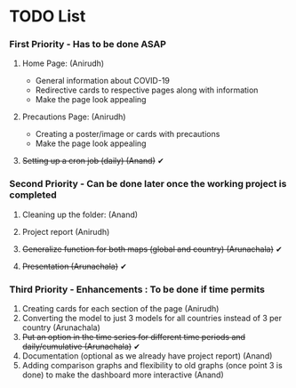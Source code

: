 # TODO List

### First Priority - Has to be done ASAP

1. Home Page: (Anirudh)

   - General information about COVID-19
   - Redirective cards to respective pages along with information
   - Make the page look appealing

2. Precautions Page: (Anirudh)

   - Creating a poster/image or cards with precautions
   - Make the page look appealing
   
4. <del>Setting up a cron job (daily) (Anand)</del>  ✔


### Second Priority - Can be done later once the working project is completed

1. Cleaning up the folder: (Anand)

2. Project report (Anirudh)
2. <del>Generalize function for both maps (global and country) (Arunachala)</del> ✔
3. <del>Presentation (Arunachala)</del> ✔
 

### Third Priority - Enhancements : To be done if time permits

1. Creating cards for each section of the page (Anirudh)
1. Converting the model to just 3 models for all countries instead of 3 per country (Arunachala)
4. <del>Put an option in the time series for different time periods and daily/cumulative (Arunachala)</del> ✔
2. Documentation (optional as we already have project report) (Anand)
3. Adding comparison graphs and flexibility to old graphs (once point 3 is done) to make the dashboard more interactive (Anand)
